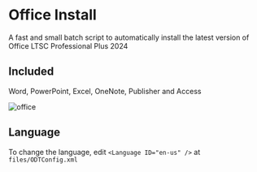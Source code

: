 # Office Install
A fast and small batch script to automatically install the latest version of Office LTSC Professional Plus 2024

## Included
Word, PowerPoint, Excel, OneNote, Publisher and Access

![office](https://github.com/user-attachments/assets/b71ab52d-f92f-4787-b46b-020a7f602f14)

## Language
To change the language, edit `<Language ID="en-us" />` at `files/ODTConfig.xml `
